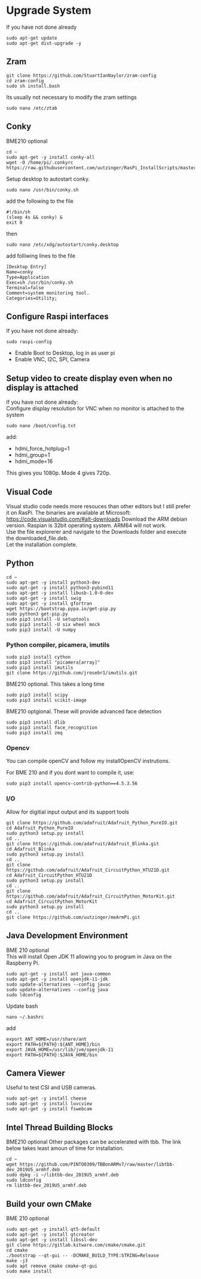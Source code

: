 # Upgrade System
If you have not done already  
```
sudo apt-get update
sudo apt-get dist-upgrade -y
```
## Zram
```
git clone https://github.com/StuartIanNaylor/zram-config
cd zram-config
sudo sh install.bash
```
Its usually not necessary to modify the zram settings
```
sudo nano /etc/ztab
```

## Conky
BME210 optional  
```
cd ~
sudo apt-get -y install conky-all
wget -O /home/pi/.conkyrc https://raw.githubusercontent.com/uutzinger/RasPi_InstallScripts/master/conkyrc
```
Setup desktop to autostart conky.
```
sudo nano /usr/bin/conky.sh
```
add the following to the file
```
#!/bin/sh
(sleep 4s && conky) &
exit 0
```
then
```
sudo nano /etc/xdg/autostart/conky.desktop 
```
add folliwing lines to the file
```
[Desktop Entry]
Name=conky
Type=Application
Exec=sh /usr/bin/conky.sh
Terminal=false
Comment=system monitoring tool.
Categories=Utility;
```

## Configure Raspi interfaces
If you have not done already:
```
sudo raspi-config
```
* Enable Boot to Desktop, log in as user pi
* Enable VNC, I2C, SPI, Camera

## Setup video to create display even when no display is attached
If you have not done already:  
Configure display resolution for VNC when no monitor is attached to the system
```
sudo nano /boot/config.txt
```
add:
* hdmi_force_hotplug=1
* hdmi_group=1
* hdmi_mode=16

This gives you 1080p. Mode 4 gives 720p.

## Visual Code 
Visual studio code needs more resouces than other editors but I still prefer it on RasPi. The binaries are available at Microsoft: 
https://code.visualstudio.com/#alt-downloads
Download the ARM debian version. Raspian is 32bit operating system. ARM64 will not work.  
Use the file explorerer and navigate to the Downloads folder and execute the downloaded_file.deb.  
Let the installation complete.  

## Python
```
cd ~
sudo apt-get -y install python3-dev
sudo apt-get -y install python3-pybind11
sudo apt-get -y install libusb-1.0-0-dev
sudo apt-get -y install swig
sudo apt-get -y install gfortran
wget https://bootstrap.pypa.io/get-pip.py
sudo python3 get-pip.py
sudo pip3 install -U setuptools
sudo pip3 install -U six wheel mock
sudo pip3 install -U numpy
```

### Python compiler, picamera, imutils
```
sudo pip3 install cython
sudo pip3 install "picamera[array]"
sudo pip3 install imutils
git clone https://github.com/jrosebr1/imutils.git
```

BME210 optional. This takes a long time  
```
sudo pip3 install scipy
sudo pip3 install scikit-image
```

BME210 optgional. These will provide advanced face detection  
```
sudo pip3 install dlib
sudo pip3 install face_recognition
sudo pip3 install zmq
```

### Opencv
You can compile openCV and follow my installOpenCV instrutions.

For BME 210 and if you dont want to compile it, use:  
```
sudo pip3 install opencv-contrib-python==4.5.3.56
```

### I/O 
Allow for digitial input output and its support tools
```
git clone https://github.com/adafruit/Adafruit_Python_PureIO.git
cd Adafruit_Python_PureIO
sudo python3 setup.py install
cd ..
git clone https://github.com/adafruit/Adafruit_Blinka.git
cd Adafruit_Blinka
sudo python3 setup.py install
cd ..
git clone https://github.com/adafruit/Adafruit_CircuitPython_HTU21D.git
cd Adafruit_CircuitPython_HTU21D
sudo python3 setup.py install
cd ..
git clone https://github.com/adafruit/Adafruit_CircuitPython_MotorKit.git
cd Adafruit_CircuitPython_MotorKit
sudo python3 setup.py install
cd ..
git clone https://github.com/uutzinger/meArmPi.git
```
## Java Development Environment
BME 210 optional  
This will install Open JDK 11 allowing you to program in Java on the Raspberry Pi.
```
sudo apt-get -y install ant java-common
sudo apt-get -y install openjdk-11-jdk
sudo update-alternatives --config javac
sudo update-alternatives --config java
sudo ldconfig
```
Update bash 
```
nano ~/.bashrc 
```
add
```
export ANT_HOME=/usr/share/ant
export PATH=${PATH}:${ANT_HOME}/bin
export JAVA_HOME=/usr/lib/jvm/openjdk-11
export PATH=${PATH}:$JAVA_HOME/bin
```
## Camera Viewer
Useful to test CSI and USB cameras.
```
sudo apt-get -y install cheese
sudo apt-get -y install luvcview
sudo apt-get -y install fswebcam
```
## Intel Thread Building Blocks
BME210 optional
Other packages can be accelerated with tbb. The link below takes least amoun of time for installation.
```
cd ~
wget https://github.com/PINTO0309/TBBonARMv7/raw/master/libtbb-dev_2019U5_armhf.deb
sudo dpkg -i ~/libtbb-dev_2019U5_armhf.deb
sudo ldconfig
rm libtbb-dev_2019U5_armhf.deb
```
## Build your own CMake
BME 210 optional
```
sudo apt-get -y install qt5-default
sudo apt-get -y install qtcreator
sudo apt-get -y install libssl-dev
git clone https://gitlab.kitware.com/cmake/cmake.git
cd cmake
./bootstrap --qt-gui -- -DCMAKE_BUILD_TYPE:STRING=Release 
make -j3
sudo apt remove cmake cmake-qt-gui
sudo make install
```
